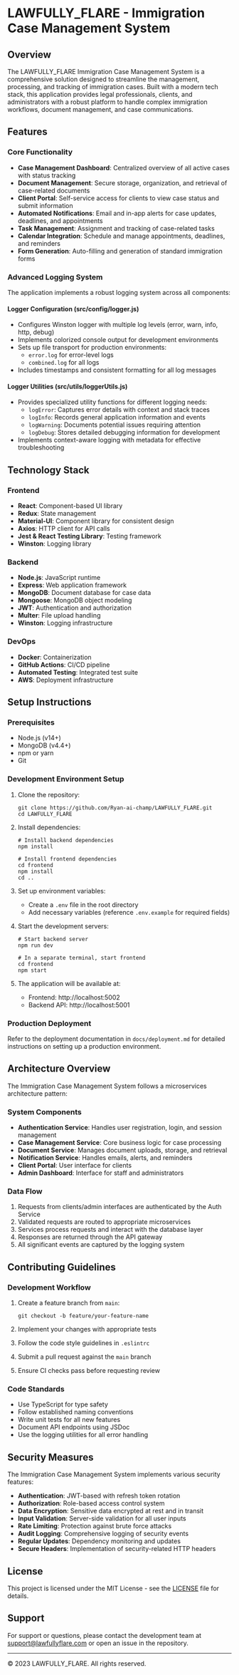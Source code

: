 # LAWFULLY_FLARE - Immigration Case Management System

## Overview

The LAWFULLY_FLARE Immigration Case Management System is a comprehensive solution designed to streamline the management, processing, and tracking of immigration cases. Built with a modern tech stack, this application provides legal professionals, clients, and administrators with a robust platform to handle complex immigration workflows, document management, and case communications.

## Features

### Core Functionality
- **Case Management Dashboard**: Centralized overview of all active cases with status tracking
- **Document Management**: Secure storage, organization, and retrieval of case-related documents
- **Client Portal**: Self-service access for clients to view case status and submit information
- **Automated Notifications**: Email and in-app alerts for case updates, deadlines, and appointments
- **Task Management**: Assignment and tracking of case-related tasks
- **Calendar Integration**: Schedule and manage appointments, deadlines, and reminders
- **Form Generation**: Auto-filling and generation of standard immigration forms

### Advanced Logging System
The application implements a robust logging system across all components:

#### Logger Configuration (src/config/logger.js)
- Configures Winston logger with multiple log levels (error, warn, info, http, debug)
- Implements colorized console output for development environments
- Sets up file transport for production environments:
  - `error.log` for error-level logs
  - `combined.log` for all logs
- Includes timestamps and consistent formatting for all log messages

#### Logger Utilities (src/utils/loggerUtils.js)
- Provides specialized utility functions for different logging needs:
  - `logError`: Captures error details with context and stack traces
  - `logInfo`: Records general application information and events
  - `logWarning`: Documents potential issues requiring attention
  - `logDebug`: Stores detailed debugging information for development
- Implements context-aware logging with metadata for effective troubleshooting

## Technology Stack

### Frontend
- **React**: Component-based UI library
- **Redux**: State management
- **Material-UI**: Component library for consistent design
- **Axios**: HTTP client for API calls
- **Jest & React Testing Library**: Testing framework
- **Winston**: Logging library

### Backend
- **Node.js**: JavaScript runtime
- **Express**: Web application framework
- **MongoDB**: Document database for case data
- **Mongoose**: MongoDB object modeling
- **JWT**: Authentication and authorization
- **Multer**: File upload handling
- **Winston**: Logging infrastructure

### DevOps
- **Docker**: Containerization
- **GitHub Actions**: CI/CD pipeline
- **Automated Testing**: Integrated test suite
- **AWS**: Deployment infrastructure

## Setup Instructions

### Prerequisites
- Node.js (v14+)
- MongoDB (v4.4+)
- npm or yarn
- Git

### Development Environment Setup
1. Clone the repository:
   ```
   git clone https://github.com/Ryan-ai-champ/LAWFULLY_FLARE.git
   cd LAWFULLY_FLARE
   ```

2. Install dependencies:
   ```
   # Install backend dependencies
   npm install
   
   # Install frontend dependencies
   cd frontend
   npm install
   cd ..
   ```

3. Set up environment variables:
   - Create a `.env` file in the root directory
   - Add necessary variables (reference `.env.example` for required fields)

4. Start the development servers:
   ```
   # Start backend server
   npm run dev
   
   # In a separate terminal, start frontend
   cd frontend
   npm start
   ```

5. The application will be available at:
   - Frontend: http://localhost:5002
   - Backend API: http://localhost:5001

### Production Deployment
Refer to the deployment documentation in `docs/deployment.md` for detailed instructions on setting up a production environment.

## Architecture Overview

The Immigration Case Management System follows a microservices architecture pattern:

### System Components
- **Authentication Service**: Handles user registration, login, and session management
- **Case Management Service**: Core business logic for case processing
- **Document Service**: Manages document uploads, storage, and retrieval
- **Notification Service**: Handles emails, alerts, and reminders
- **Client Portal**: User interface for clients
- **Admin Dashboard**: Interface for staff and administrators

### Data Flow
1. Requests from clients/admin interfaces are authenticated by the Auth Service
2. Validated requests are routed to appropriate microservices
3. Services process requests and interact with the database layer
4. Responses are returned through the API gateway
5. All significant events are captured by the logging system

## Contributing Guidelines

### Development Workflow
1. Create a feature branch from `main`:
   ```
   git checkout -b feature/your-feature-name
   ```

2. Implement your changes with appropriate tests
3. Follow the code style guidelines in `.eslintrc`
4. Submit a pull request against the `main` branch
5. Ensure CI checks pass before requesting review

### Code Standards
- Use TypeScript for type safety
- Follow established naming conventions
- Write unit tests for all new features
- Document API endpoints using JSDoc
- Use the logging utilities for all error handling

## Security Measures

The Immigration Case Management System implements various security features:

- **Authentication**: JWT-based with refresh token rotation
- **Authorization**: Role-based access control system
- **Data Encryption**: Sensitive data encrypted at rest and in transit
- **Input Validation**: Server-side validation for all user inputs
- **Rate Limiting**: Protection against brute force attacks
- **Audit Logging**: Comprehensive logging of security events
- **Regular Updates**: Dependency monitoring and updates
- **Secure Headers**: Implementation of security-related HTTP headers

## License

This project is licensed under the MIT License - see the [LICENSE](LICENSE) file for details.

## Support

For support or questions, please contact the development team at support@lawfullyflare.com or open an issue in the repository.

---

© 2023 LAWFULLY_FLARE. All rights reserved.
